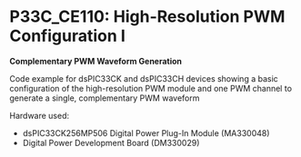 # P33C_CE110: High-Resolution PWM Configuration I
**Complementary PWM Waveform Generation**

Code example for dsPIC33CK and dsPIC33CH devices showing a basic configuration of the high-resolution PWM module and one PWM channel to generate a single, complementary PWM waveform

Hardware used: 
* dsPIC33CK256MP506 Digital Power Plug-In Module (MA330048)
* Digital Power Development Board (DM330029)

